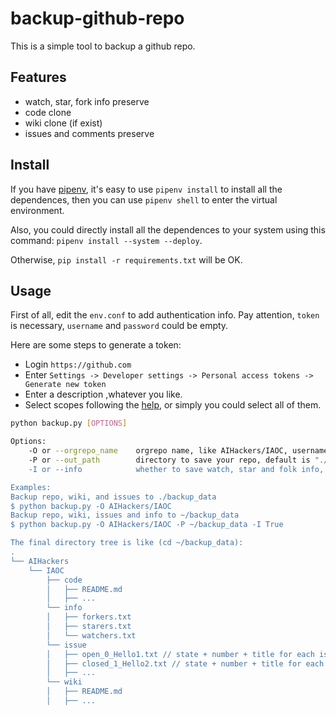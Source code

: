 # backup-github-repo
This is a simple tool to backup a github repo.

## Features

- watch, star, fork info preserve
- code clone
- wiki clone (if exist)
- issues and comments preserve

## Install

If you have [pipenv](https://github.com/pypa/pipenv), it's easy to use `pipenv install` to install all the dependences, then you can use `pipenv shell` to enter the virtual environment. 

Also, you could directly install all the dependences to your system using this command: `pipenv install --system --deploy`.

Otherwise, `pip install -r requirements.txt` will be OK.

## Usage

First of all, edit the `env.conf` to add authentication info. Pay attention, `token` is necessary, `username` and `password` could be empty.

Here are some steps to generate a token:

- Login `https://github.com` 
- Enter `Settings -> Developer settings -> Personal access tokens -> Generate new token`
- Enter a description ,whatever you like.
- Select scopes following the [help](https://developer.github.com/apps/building-oauth-apps/understanding-scopes-for-oauth-apps/), or simply you could select all of them.

```bash
python backup.py [OPTIONS]

Options:
	-O or --orgrepo_name	orgrepo name, like AIHackers/IAOC, username/reponame
	-P or --out_path		directory to save your repo, default is "./backup_data
	-I or --info			whether to save watch, star and folk info, default is False

Examples:
Backup repo, wiki, and issues to ./backup_data
$ python backup.py -O AIHackers/IAOC
Backup repo, wiki, issues and info to ~/backup_data
$ python backup.py -O AIHackers/IAOC -P ~/backup_data -I True

The final directory tree is like (cd ~/backup_data):
.
└── AIHackers
    └── IAOC
    	├── code
    	│   ├── README.md
    	│   ├── ...
        └── info
        │   ├── forkers.txt
        │   ├── starers.txt
        │   └── watchers.txt
        └── issue
        │   ├── open_0_Hello1.txt // state + number + title for each issue
        │   ├── closed_1_Hello2.txt // state + number + title for each issue
        │   ├── ...
        └── wiki
        │   ├── README.md
    	│   ├── ...
```

